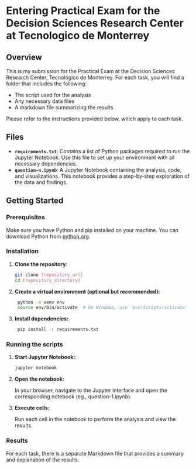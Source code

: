 # Entering Practical Exam for the Decision Sciences Research Center at Tecnologico de Monterrey
 
## Overview

This is my submission for the Practical Exam at the Decision Sciences Research Center, Tecnológico de Monterrey. For each task, you will find a folder that includes the following:

* The script used for the analysis
* Any necessary data files
* A markdown file summarizing the results

Please refer to the instructions provided below, which apply to each task.

## Files

- **`requirements.txt`**: Contains a list of Python packages required to run the Jupyter Notebook. Use this file to set up your environment with all necessary dependencies.
- **`question-n.ipynb`**: A Jupyter Notebook containing the analysis, code, and visualizations. This notebook provides a step-by-step exploration of the data and findings.

## Getting Started

### Prerequisites

Make sure you have Python and pip installed on your machine. You can download Python from [python.org](https://www.python.org/downloads/).

### Installation

1. **Clone the repository**:

   ```bash
   git clone [repository_url]
   cd [repository_directory]

2. **Create a virtual environment (optional but recommended):**

   ```bash
    python -m venv env
    source env/bin/activate  # On Windows, use `env\Scripts\activate`


3. **Install dependencies:**

   ```bash
    pip install -r requirements.txt

### Running the scripts

1. **Start Jupyter Notebook:**:

   ```bash
   jupyter notebook

2. **Open the notebook:**

    In your browser, navigate to the Jupyter interface and open the corresponding notebook (eg., question-1.ipynb).


3. **Execute cells:**

   Run each cell in the notebook to perform the analysis and view the results.


### Results

For each task, there is a separate Markdown file that provides a summary and explanation of the results.